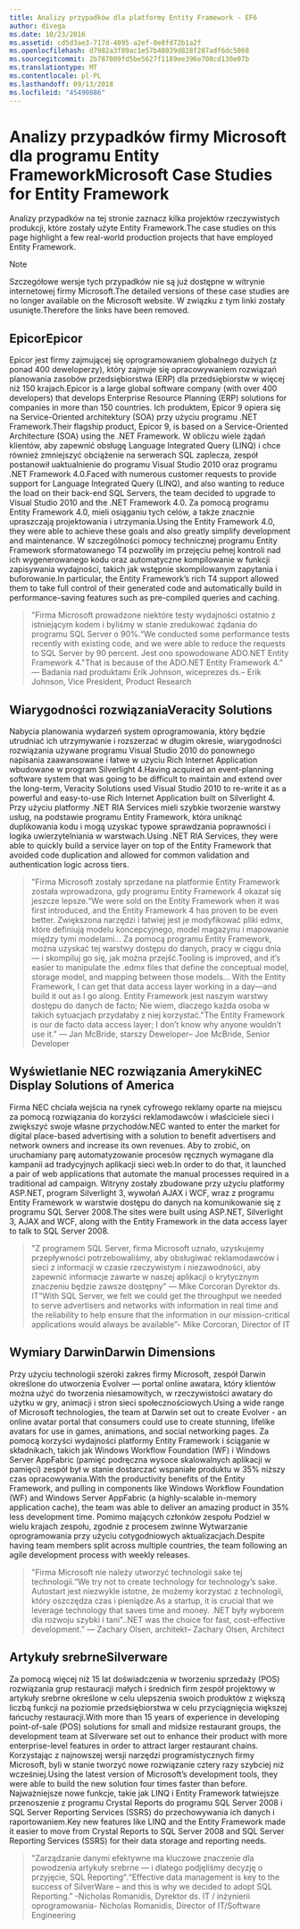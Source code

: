 ```yaml
---
title: Analizy przypadków dla platformy Entity Framework - EF6
author: divega
ms.date: 10/23/2016
ms.assetid: cd5d3ae3-717d-4095-a2ef-0e8fd72b1a2f
ms.openlocfilehash: d7982a3f89ac1e57b48039d828f287adf6dc5068
ms.sourcegitcommit: 2b787009fd5be5627f1189ee396e708cd130e07b
ms.translationtype: MT
ms.contentlocale: pl-PL
ms.lasthandoff: 09/13/2018
ms.locfileid: "45490886"
---
```

# <a name="microsoft-case-studies-for-entity-framework"></a><span data-ttu-id="09614-102">Analizy przypadków firmy Microsoft dla programu Entity Framework</span><span class="sxs-lookup"><span data-stu-id="09614-102">Microsoft Case Studies for Entity Framework</span></span>
<span data-ttu-id="09614-103">Analizy przypadków na tej stronie zaznacz kilka projektów rzeczywistych produkcji, które zostały użyte Entity Framework.</span><span class="sxs-lookup"><span data-stu-id="09614-103">The case studies on this page highlight a few real-world production projects that have employed Entity Framework.</span></span>
> [!NOTE]
> <span data-ttu-id="09614-104">Szczegółowe wersje tych przypadków nie są już dostępne w witrynie internetowej firmy Microsoft.</span><span class="sxs-lookup"><span data-stu-id="09614-104">The detailed versions of these case studies are no longer available on the Microsoft website.</span></span> <span data-ttu-id="09614-105">W związku z tym linki zostały usunięte.</span><span class="sxs-lookup"><span data-stu-id="09614-105">Therefore the links have been removed.</span></span>

## <a name="epicor"></a><span data-ttu-id="09614-106">Epicor</span><span class="sxs-lookup"><span data-stu-id="09614-106">Epicor</span></span>
<span data-ttu-id="09614-107">Epicor jest firmy zajmującej się oprogramowaniem globalnego dużych (z ponad 400 deweloperzy), który zajmuje się opracowywaniem rozwiązań planowania zasobów przedsiębiorstwa (ERP) dla przedsiębiorstw w więcej niż 150 krajach.</span><span class="sxs-lookup"><span data-stu-id="09614-107">Epicor is a large global software company (with over 400 developers) that develops Enterprise Resource Planning (ERP) solutions for companies in more than 150 countries.</span></span>
<span data-ttu-id="09614-108">Ich produktem, Epicor 9 opiera się na Service-Oriented architektury (SOA) przy użyciu programu .NET Framework.</span><span class="sxs-lookup"><span data-stu-id="09614-108">Their flagship product, Epicor 9, is based on a Service-Oriented Architecture (SOA) using the .NET Framework.</span></span>
<span data-ttu-id="09614-109">W obliczu wiele żądań klientów, aby zapewnić obsługę Language Integrated Query (LINQ) i chce również zmniejszyć obciążenie na serwerach SQL zaplecza, zespół postanowił uaktualnienie do programu Visual Studio 2010 oraz programu .NET Framework 4.0.</span><span class="sxs-lookup"><span data-stu-id="09614-109">Faced with numerous customer requests to provide support for Language Integrated Query (LINQ), and also wanting to reduce the load on their back-end SQL Servers, the team decided to upgrade to Visual Studio 2010 and the .NET Framework 4.0.</span></span>
<span data-ttu-id="09614-110">Za pomocą programu Entity Framework 4.0, mieli osiąganiu tych celów, a także znacznie upraszczają projektowania i utrzymania.</span><span class="sxs-lookup"><span data-stu-id="09614-110">Using the Entity Framework 4.0, they were able to achieve these goals and also greatly simplify development and maintenance.</span></span>
<span data-ttu-id="09614-111">W szczególności pomocy technicznej programu Entity Framework sformatowanego T4 pozwoliły im przejęciu pełnej kontroli nad ich wygenerowanego kodu oraz automatyczne kompilowanie w funkcji zapisywania wydajności, takich jak wstępnie skompilowanym zapytania i buforowanie.</span><span class="sxs-lookup"><span data-stu-id="09614-111">In particular, the Entity Framework’s rich T4 support allowed them to take full control of their generated code and automatically build in performance-saving features such as pre-compiled queries and caching.</span></span>

> <span data-ttu-id="09614-112">"Firma Microsoft prowadzone niektóre testy wydajności ostatnio z istniejącym kodem i byliśmy w stanie zredukować żądania do programu SQL Server o 90%.</span><span class="sxs-lookup"><span data-stu-id="09614-112">“We conducted some performance tests recently with existing code, and we were able to reduce the requests to SQL Server by 90 percent.</span></span>
<span data-ttu-id="09614-113">Jest ono spowodowane ADO.NET Entity Framework 4."</span><span class="sxs-lookup"><span data-stu-id="09614-113">That is because of the ADO.NET Entity Framework 4.”</span></span> <span data-ttu-id="09614-114">— Badania nad produktami Erik Johnson, wiceprezes ds.</span><span class="sxs-lookup"><span data-stu-id="09614-114">– Erik Johnson, Vice President, Product Research</span></span>  

## <a name="veracity-solutions"></a><span data-ttu-id="09614-115">Wiarygodności rozwiązania</span><span class="sxs-lookup"><span data-stu-id="09614-115">Veracity Solutions</span></span>
<span data-ttu-id="09614-116">Nabycia planowania wydarzeń system oprogramowania, który będzie utrudniać ich utrzymywanie i rozszerzać w długim okresie, wiarygodności rozwiązania używane programu Visual Studio 2010 do ponownego napisania zaawansowane i łatwe w użyciu Rich Internet Application wbudowane w program Silverlight 4.</span><span class="sxs-lookup"><span data-stu-id="09614-116">Having acquired an event-planning software system that was going to be difficult to maintain and extend over the long-term, Veracity Solutions used Visual Studio 2010 to re-write it as a powerful and easy-to-use Rich Internet Application built on Silverlight 4.</span></span>
<span data-ttu-id="09614-117">Przy użyciu platformy .NET RIA Services mieli szybkie tworzenie warstwy usług, na podstawie programu Entity Framework, która uniknąć duplikowania kodu i mogą uzyskać typowe sprawdzania poprawności i logika uwierzytelniania w warstwach.</span><span class="sxs-lookup"><span data-stu-id="09614-117">Using .NET RIA Services, they were able to quickly build a service layer on top of the Entity Framework that avoided code duplication and allowed for common validation and authentication logic across tiers.</span></span>  

> <span data-ttu-id="09614-118">"Firma Microsoft zostały sprzedane na platformie Entity Framework została wprowadzona, gdy programu Entity Framework 4 okazał się jeszcze lepsze.</span><span class="sxs-lookup"><span data-stu-id="09614-118">“We were sold on the Entity Framework when it was first introduced, and the Entity Framework 4 has proven to be even better.</span></span>
<span data-ttu-id="09614-119">Zwiększona narzędzi i łatwiej jest je modyfikować pliki edmx, które definiują modelu koncepcyjnego, model magazynu i mapowanie między tymi modelami... Za pomocą programu Entity Framework, można uzyskać tej warstwy dostępu do danych, pracy w ciągu dnia — i skompiluj go się, jak można przejść.</span><span class="sxs-lookup"><span data-stu-id="09614-119">Tooling is improved, and it’s easier to manipulate the .edmx files that define the conceptual model, storage model, and mapping between those models... With the Entity Framework, I can get that data access layer working in a day—and build it out as I go along.</span></span>
<span data-ttu-id="09614-120">Entity Framework jest naszym warstwy dostępu do danych de facto; Nie wiem, dlaczego każda osoba w takich sytuacjach przydałaby z niej korzystać."</span><span class="sxs-lookup"><span data-stu-id="09614-120">The Entity Framework is our de facto data access layer; I don’t know why anyone wouldn’t use it.”</span></span> <span data-ttu-id="09614-121">— Jan McBride, starszy Deweloper</span><span class="sxs-lookup"><span data-stu-id="09614-121">– Joe McBride, Senior Developer</span></span>

## <a name="nec-display-solutions-of-america"></a><span data-ttu-id="09614-122">Wyświetlanie NEC rozwiązania Ameryki</span><span class="sxs-lookup"><span data-stu-id="09614-122">NEC Display Solutions of America</span></span>
<span data-ttu-id="09614-123">Firma NEC chciała wejścia na rynek cyfrowego reklamy oparte na miejscu za pomocą rozwiązania do korzyści reklamodawców i właściciele sieci i zwiększyć swoje własne przychodów.</span><span class="sxs-lookup"><span data-stu-id="09614-123">NEC wanted to enter the market for digital place-based advertising with a solution to benefit advertisers and network owners and increase its own revenues.</span></span>
<span data-ttu-id="09614-124">Aby to zrobić, on uruchamiany parę automatyzowanie procesów ręcznych wymagane dla kampanii ad tradycyjnych aplikacji sieci web.</span><span class="sxs-lookup"><span data-stu-id="09614-124">In order to do that, it launched a pair of web applications that automate the manual processes required in a traditional ad campaign.</span></span>
<span data-ttu-id="09614-125">Witryny zostały zbudowane przy użyciu platformy ASP.NET, program Silverlight 3, wywołań AJAX i WCF, wraz z programu Entity Framework w warstwie dostępu do danych na komunikowanie się z programu SQL Server 2008.</span><span class="sxs-lookup"><span data-stu-id="09614-125">The sites were built using ASP.NET, Silverlight 3, AJAX and WCF, along with the Entity Framework in the data access layer to talk to SQL Server 2008.</span></span>

> <span data-ttu-id="09614-126">"Z programem SQL Server, firma Microsoft uznało, uzyskujemy przepływności potrzebowaliśmy, aby obsługiwać reklamodawców i sieci z informacji w czasie rzeczywistym i niezawodności, aby zapewnić informacje zawarte w naszej aplikacji o krytycznym znaczeniu będzie zawsze dostępny" — Mike Corcoran Dyrektor ds. IT</span><span class="sxs-lookup"><span data-stu-id="09614-126">“With SQL Server, we felt we could get the throughput we needed to serve advertisers and networks with information in real time and the reliability to help ensure that the information in our mission-critical applications would always be available”- Mike Corcoran, Director of IT</span></span>

## <a name="darwin-dimensions"></a><span data-ttu-id="09614-127">Wymiary Darwin</span><span class="sxs-lookup"><span data-stu-id="09614-127">Darwin Dimensions</span></span>
<span data-ttu-id="09614-128">Przy użyciu technologii szeroki zakres firmy Microsoft, zespół Darwin określone do utworzenia Evolver — portal online awatara, który klientów można użyć do tworzenia niesamowitych, w rzeczywistości awatary do użytku w gry, animacji i stron sieci społecznościowych.</span><span class="sxs-lookup"><span data-stu-id="09614-128">Using a wide range of Microsoft technologies, the team at Darwin set out to create Evolver - an online avatar portal that consumers could use to create stunning, lifelike avatars for use in games, animations, and social networking pages.</span></span>
<span data-ttu-id="09614-129">Za pomocą korzyści wydajności platformy Entity Framework i ściąganie w składnikach, takich jak Windows Workflow Foundation (WF) i Windows Server AppFabric (pamięć podręczna wysoce skalowalnych aplikacji w pamięci) zespół był w stanie dostarczać wspaniałe produktu w 35% niższy czas opracowywania.</span><span class="sxs-lookup"><span data-stu-id="09614-129">With the productivity benefits of the Entity Framework, and pulling in components like Windows Workflow Foundation (WF) and Windows Server AppFabric (a highly-scalable in-memory application cache), the team was able to deliver an amazing product in 35% less development time.</span></span>
<span data-ttu-id="09614-130">Pomimo mających członków zespołu Podziel w wielu krajach zespołu, zgodnie z procesem zwinne Wytwarzanie oprogramowania przy użyciu cotygodniowych aktualizacjach.</span><span class="sxs-lookup"><span data-stu-id="09614-130">Despite having team members split across multiple countries, the team following an agile development process with weekly releases.</span></span>

 > <span data-ttu-id="09614-131">"Firma Microsoft nie należy utworzyć technologii sake tej technologii.</span><span class="sxs-lookup"><span data-stu-id="09614-131">“We try not to create technology for technology’s sake.</span></span> <span data-ttu-id="09614-132">Autostart jest niezwykle istotne, że możemy korzystać z technologii, który oszczędza czas i pieniądze.</span><span class="sxs-lookup"><span data-stu-id="09614-132">As a startup, it is crucial that we leverage technology that saves time and money.</span></span>
 <span data-ttu-id="09614-133">.NET były wyborem dla rozwoju szybki i tani".</span><span class="sxs-lookup"><span data-stu-id="09614-133">.NET was the choice for fast, cost-effective development.”</span></span> <span data-ttu-id="09614-134">— Zachary Olsen, architekt</span><span class="sxs-lookup"><span data-stu-id="09614-134">– Zachary Olsen, Architect</span></span>  

## <a name="silverware"></a><span data-ttu-id="09614-135">Artykuły srebrne</span><span class="sxs-lookup"><span data-stu-id="09614-135">Silverware</span></span>
<span data-ttu-id="09614-136">Za pomocą więcej niż 15 lat doświadczenia w tworzeniu sprzedaży (POS) rozwiązania grup restauracji małych i średnich firm zespół projektowy w artykuły srebrne określone w celu ulepszenia swoich produktów z większą liczbą funkcji na poziomie przedsiębiorstwa w celu przyciągnięcia większej łańcuchy restauracji.</span><span class="sxs-lookup"><span data-stu-id="09614-136">With more than 15 years of experience in developing point-of-sale (POS) solutions for small and midsize restaurant groups, the development team at Silverware set out to enhance their product with more enterprise-level features in order to attract larger restaurant chains.</span></span>
<span data-ttu-id="09614-137">Korzystając z najnowszej wersji narzędzi programistycznych firmy Microsoft, byli w stanie tworzyć nowe rozwiązanie cztery razy szybciej niż wcześniej.</span><span class="sxs-lookup"><span data-stu-id="09614-137">Using the latest version of Microsoft’s development tools, they were able to build the new solution four times faster than before.</span></span>
<span data-ttu-id="09614-138">Najważniejsze nowe funkcje, takie jak LINQ i Entity Framework łatwiejsze przenoszenie z programu Crystal Reports do programu SQL Server 2008 i SQL Server Reporting Services (SSRS) do przechowywania ich danych i raportowaniem.</span><span class="sxs-lookup"><span data-stu-id="09614-138">Key new features like LINQ and the Entity Framework made it easier to move from Crystal Reports to SQL Server 2008 and SQL Server Reporting Services (SSRS) for their data storage and reporting needs.</span></span>

> <span data-ttu-id="09614-139">"Zarządzanie danymi efektywne ma kluczowe znaczenie dla powodzenia artykuły srebrne — i dlatego podjęliśmy decyzję o przyjęcie, SQL Reporting".</span><span class="sxs-lookup"><span data-stu-id="09614-139">“Effective data management is key to the success of SilverWare – and this is why we decided to adopt SQL Reporting.”</span></span> <span data-ttu-id="09614-140">-Nicholas Romanidis, Dyrektor ds. IT / inżynierii oprogramowania</span><span class="sxs-lookup"><span data-stu-id="09614-140">- Nicholas Romanidis, Director of IT/Software Engineering</span></span>
